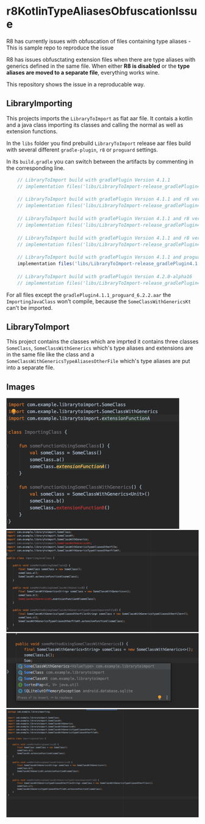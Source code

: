 # r8KotlinTypeAliasesObfuscationIssue
R8 has currently issues with obfuscation of files containing type aliases - This is sample repo to reproduce the issue

R8 has issues obfusctating extension files when there are  type aliases with generics defined in the same file.
When either **R8 is disabled** or the **type aliases are moved to a separate file**, everything works wine.

This repository shows the issue in a reproducable way.

## LibraryImporting
This projects imports the `LibraryToImport` as flat aar file.
It contais a kotlin and a java class importing its classes and calling the normal as well as extension functions.

In the `libs` folder you find prebuild `LibraryToImport` release aar files build with several different `gradle-plugin`, `r8` or `proguard` settings.

In its `build.gradle` you can switch between the artifacts by commenting in the corresponding line.
```gradle
	// LibraryToImport build with gradlePlugin Version 4.1.1
    // implementation files('libs/LibraryToImport-release_gradlePlugin4.1.1.aar')

    // LibraryToImport build with gradlePlugin Version 4.1.1 and r8 version 2.1.66
    // implementation files('libs/LibraryToImport-release_gradlePlugin4.1.1_r8_2.1.66.aar')

    // LibraryToImport build with gradlePlugin Version 4.1.1 and r8 version 2.2.41
    // implementation files('libs/LibraryToImport-release_gradlePlugin4.1.1_r8_2.2.41.aar')

    // LibraryToImport build with gradlePlugin Version 4.1.1 and r8 version 3.0.7-dev
    // implementation files('libs/LibraryToImport-release_gradlePlugin4.1.1_r8_3.0.7-dev.aar')

    // LibraryToImport build with gradlePlugin Version 4.1.1 and proguard 6.2.2 - r8 disabled
    implementation files('libs/LibraryToImport-release_gradlePlugin4.1.1_proguard_6.2.2.aar')

    // LibraryToImport build with gradlePlugin Version 4.2.0-alpha16
    // implementation files('libs/LibraryToImport-release_gradlePlugin4.2.0_alpha16.aar')
```

For all files except the `gradlePlugin4.1.1_proguard_6.2.2.aar` the `ImportingJavaClass` won't compile, because the `SomeClassWithGenericsKt` can't be imported. 


## LibraryToImport

This project contains the classes which are imprted it contains three classes `SomeClass`,  `SomeClassWithGenerics` which's type aliases and extensions are in the same file like the class and a `SomeClassWithGenericsTypeAliasesOtherFile` which's type aliases are put into a separate file.

## Images
![Extension function not found in Kotlin](images/extension_function_not_found_in_kotlin.png)
![KT class not found in Java](images/KTclass_with_extension_not_found_in_java.png)
![KT class in the aar](images/KTclass_in_aar.png)
![KT class found when aar is obfuscated with Proguard](images/KTclass_with_extension_not_found_in_java_with_proguard_obfuscated.png)
